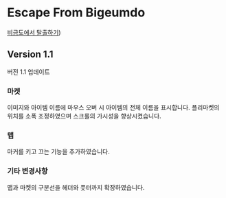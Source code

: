 # Escape From Bigeumdo

[비금도에서 탈출하기](https://escape-from-bigeumdo.netlify.app/))

## Version 1.1

버전 1.1 업데이트

### 마켓

이미지와 아이템 이름에 마우스 오버 시 아이템의 전체 이름을 표시합니다.
플리마켓의 위치를 소폭 조정하였으며 스크롤의 가시성을 향상시켰습니다.

### 맵

마커를 키고 끄는 기능을 추가하였습니다.

### 기타 변경사항

맵과 마켓의 구분선을 헤더와 풋터까지 확장하였습니다.
